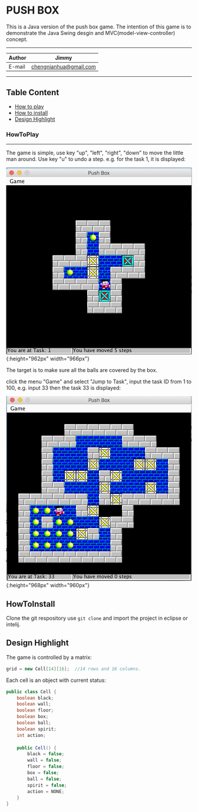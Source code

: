 PUSH BOX
===========================
This is a Java version of the push box game.
The intention of this game is to demonstrate the Java Swing desgin and MVC(model-view-controller) concept.
****
	
|Author|Jimmy|
|---|---
|E-mail|chengnianhua@gmail.com

****
## Table Content
* [How to play](#HowToPlay)
* [How to install](#HowToInstall)
* [Design Highlight](#DesignHighlight)

### HowToPlay
-----------
The game is simple, use key "up", "left", "right", "down" to move the little man around. Use key "u" to undo a step. e.g. for the task 1, it is displayed:

![Task1](Task1.png){:height="962px" width="966px"}

The target is to make sure all the balls are covered by the box.

click the menu "Game" and select "Jump to Task", input the task ID from 1 to 100, e.g. input 33
then the task 33 is displayed:

![Task33](Task33.png){:height="968px" width="960px"}

HowToInstall
-----------
Clone the git respository use `git clone` and import the project in eclipse or intelij.

Design Highlight
-----------
The game is controlled by a matrix:
```Java
grid = new Cell[14][16];  //14 rows and 16 columns.
```

Each cell is an object with current status:
```Java
public class Cell {
    boolean black;
    boolean wall;
    boolean floor;
    boolean box;
    boolean ball;
    boolean spirit;
    int action;

    public Cell() {
        black = false;
        wall = false;
        floor = false;
        box = false;
        ball = false;
        spirit = false;
        action = NONE;
    }
}
```